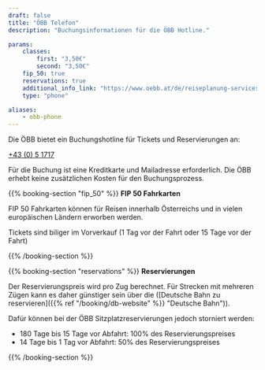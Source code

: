 ```yaml
---
draft: false
title: "ÖBB Telefon"
description: "Buchungsinformationen für die ÖBB Hotline."

params:
    classes:
        first: "3,50€"
        second: "3,50€"
    fip_50: true
    reservations: true
    additional_info_link: "https://www.oebb.at/de/reiseplanung-services/kundenservice/callcenter"
    type: "phone"

aliases:
    - obb-phone
---
```


Die ÖBB bietet ein Buchungshotline für Tickets und Reservierungen an:

[+43 (0) 5 1717](tel:+4351717)

Für die Buchung ist eine Kreditkarte und Mailadresse erforderlich.
Die ÖBB erhebt keine zusätzlichen Kosten für den Buchungsprozess.

{{% booking-section "fip_50" %}}
**FIP 50 Fahrkarten**

FIP 50 Fahrkarten können für Reisen innerhalb Österreichs und in vielen europäischen Ländern erworben werden.

Tickets sind biliger im Vorverkauf (1 Tag vor der Fahrt oder 15 Tage vor der Fahrt)

{{% /booking-section %}}

{{% booking-section "reservations" %}}
**Reservierungen**

Der Reservierungspreis wird pro Zug berechnet. Für Strecken mit mehreren Zügen kann es daher günstiger sein über die ([Deutsche Bahn zu reservieren]({{% ref "/booking/db-website" %}} "Deutsche Bahn")).

Dafür können bei der ÖBB Sitzplatzreservierungen jedoch storniert werden:

- 180 Tage bis 15 Tage vor Abfahrt: 100% des Reservierungspreises
- 14 Tage bis 1 Tag vor Abfahrt: 50% des Reservierungspreises

{{% /booking-section %}}
